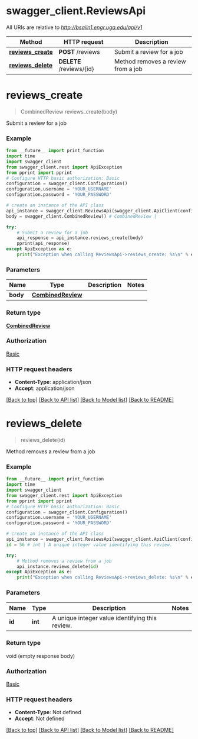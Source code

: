 # swagger_client.ReviewsApi

All URIs are relative to *http://bsailn1.engr.uga.edu/api/v1*

Method | HTTP request | Description
------------- | ------------- | -------------
[**reviews_create**](ReviewsApi.md#reviews_create) | **POST** /reviews | Submit a review for a job
[**reviews_delete**](ReviewsApi.md#reviews_delete) | **DELETE** /reviews/{id} | Method removes a review from a job

# **reviews_create**
> CombinedReview reviews_create(body)

Submit a review for a job

### Example
```python
from __future__ import print_function
import time
import swagger_client
from swagger_client.rest import ApiException
from pprint import pprint
# Configure HTTP basic authorization: Basic
configuration = swagger_client.Configuration()
configuration.username = 'YOUR_USERNAME'
configuration.password = 'YOUR_PASSWORD'

# create an instance of the API class
api_instance = swagger_client.ReviewsApi(swagger_client.ApiClient(configuration))
body = swagger_client.CombinedReview() # CombinedReview | 

try:
    # Submit a review for a job
    api_response = api_instance.reviews_create(body)
    pprint(api_response)
except ApiException as e:
    print("Exception when calling ReviewsApi->reviews_create: %s\n" % e)
```

### Parameters

Name | Type | Description  | Notes
------------- | ------------- | ------------- | -------------
 **body** | [**CombinedReview**](CombinedReview.md)|  | 

### Return type

[**CombinedReview**](CombinedReview.md)

### Authorization

[Basic](../README.md#Basic)

### HTTP request headers

 - **Content-Type**: application/json
 - **Accept**: application/json

[[Back to top]](#) [[Back to API list]](../README.md#documentation-for-api-endpoints) [[Back to Model list]](../README.md#documentation-for-models) [[Back to README]](../README.md)

# **reviews_delete**
> reviews_delete(id)

Method removes a review from a job

### Example
```python
from __future__ import print_function
import time
import swagger_client
from swagger_client.rest import ApiException
from pprint import pprint
# Configure HTTP basic authorization: Basic
configuration = swagger_client.Configuration()
configuration.username = 'YOUR_USERNAME'
configuration.password = 'YOUR_PASSWORD'

# create an instance of the API class
api_instance = swagger_client.ReviewsApi(swagger_client.ApiClient(configuration))
id = 56 # int | A unique integer value identifying this review.

try:
    # Method removes a review from a job
    api_instance.reviews_delete(id)
except ApiException as e:
    print("Exception when calling ReviewsApi->reviews_delete: %s\n" % e)
```

### Parameters

Name | Type | Description  | Notes
------------- | ------------- | ------------- | -------------
 **id** | **int**| A unique integer value identifying this review. | 

### Return type

void (empty response body)

### Authorization

[Basic](../README.md#Basic)

### HTTP request headers

 - **Content-Type**: Not defined
 - **Accept**: Not defined

[[Back to top]](#) [[Back to API list]](../README.md#documentation-for-api-endpoints) [[Back to Model list]](../README.md#documentation-for-models) [[Back to README]](../README.md)

